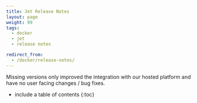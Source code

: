 ```yaml
---
title: Jet Release Notes
layout: page
weight: 99
tags:
  - docker
  - jet
  - release notes

redirect_from:
  - /docker/release-notes/
---
```


<div class="info-block">
Missing versions only improved the integration with our hosted platform and have no user facing changes / bug fixes.
</div>

* include a table of contents
{:toc}
